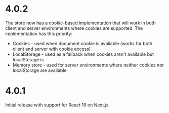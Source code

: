 # 4.0.2
The store now has a cookie-based implementation that will work in both client and server environments where cookies are supported. The implementation has this priority:
- Cookies - used when document.cookie is available (works for both client and server with cookie access)
- LocalStorage - used as a fallback when cookies aren't available but localStorage is
- Memory store - used for server environments where neither cookies nor localStorage are available

# 4.0.1
Initial release with support for React 19 on Next.js